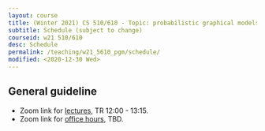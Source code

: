 ```yaml
---
layout: course
title: (Winter 2021) CS 510/610 - Topic: probabilistic graphical models 
subtitle: Schedule (subject to change)
courseid: w21 510/610
desc: Schedule
permalink: /teaching/w21_5610_pgm/schedule/
modified: <2020-12-30 Wed>
---
```


## General guideline
* Zoom link for [lectures](), TR 12:00 - 13:15. 
* Zoom link for [office hours](), TBD.
